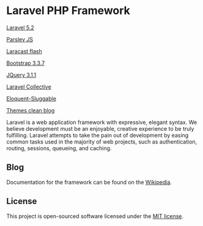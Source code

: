# Laravel PHP Framework

[Laravel 5.2](https://laravel.com/docs/5.2/)

[Parsley JS](https://github.com/guillaumepotier/Parsley.js/)

[Laracast flash](https://github.com/laracasts/flash)

[Bootstrap 3.3.7](http://getbootstrap.com/)

[JQuery 3.1.1](https://github.com/jquery/jquery/tree/3.1.1)

[Laravel Collective](https://laravelcollective.com/docs/5.2/html)

[Eloquent-Sluggable](https://github.com/cviebrock/eloquent-sluggable)

[Themes clean blog](https://startbootstrap.com/template-overviews/clean-blog/)

Laravel is a web application framework with expressive, elegant syntax. We believe development must be an enjoyable, creative experience to be truly fulfilling. Laravel attempts to take the pain out of development by easing common tasks used in the majority of web projects, such as authentication, routing, sessions, queueing, and caching.


##  Blog

Documentation for the framework can be found on the [Wikipedia](https://en.wikipedia.org/wiki/Blog).

## License

This project is open-sourced software licensed under the [MIT license](http://opensource.org/licenses/MIT).
